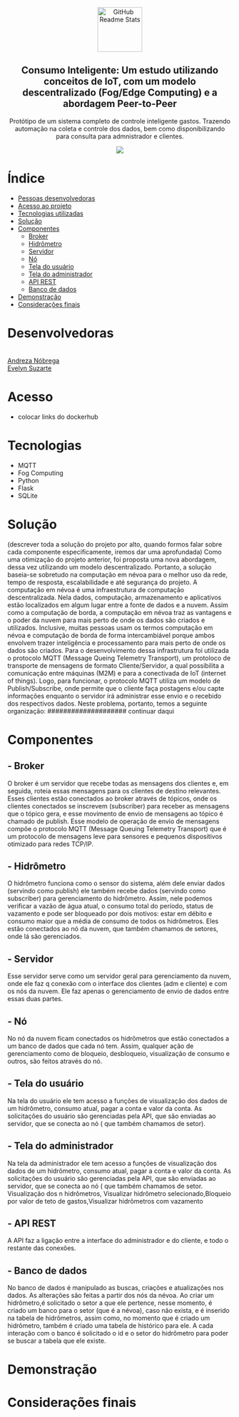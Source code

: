 <p align="center">
 <img width="100px" src="https://th.bing.com/th/id/R.02dc5a07fba13bf8fafcd5a9ef4650f2?rik=eUGmhqSWUgGq3Q&riu=http%3a%2f%2fdesignlooter.com%2fimages%2fwater-drop-svg-2.png&ehk=wRcSGTKTSlUGC4f05vU4XiJGsENTi9gq1%2fDJzsp%2fIIQ%3d&risl=&pid=ImgRaw&r=0" align="center" alt="GitHub Readme Stats" />
 <h2 align="center">Consumo Inteligente: Um estudo utilizando conceitos de IoT, com um modelo descentralizado (Fog/Edge Computing) e a abordagem Peer-to-Peer</h2>
 <p align="center">Protótipo de um sistema completo de controle inteligente gastos. Trazendo automação na coleta e controle dos dados, bem como disponibilizando para consulta para admnistrador e clientes.</p>
</p>
<p align="center">
<img src="http://img.shields.io/static/v1?label=STATUS&message=Concluido&color=GREEN&style=for-the-badge"/>
</p>


 
# Índice

- [Pessoas desenvolvedoras](#desenvolvedoras)
- [Acesso ao projeto](#Acesso)
- [Tecnologias utilizadas](#Tecnologias)
- [Solução](#Solução)
- [Componentes](#componentes)
   - [Broker](#Broker)
   - [Hidrômetro](#Hidrômetro)
   - [Servidor](#Servidor)
   - [Nó](#Nó)
   - [Tela do usuário](#Usuário)
   - [Tela do administrador](#Administrador)
   - [API REST](#APIREST)
   - [Banco de dados](#dados)
- [Demonstração](#demonstraçao)
- [Considerações finais](#consideracoes)




  
# Desenvolvedoras
<br /><a href="https://github.com/AndrezaNobrega">Andreza Nóbrega</a>
<br /><a href="https://github.com/Evelynsuzarte">Evelyn Suzarte</a>

# Acesso
 - colocar links do dockerhub

# Tecnologias


<ul>
  <li>MQTT</li>
  <li>Fog Computing</li>
  <li>Python</li>
  <li>Flask</li>
  <li>SQLite</li>
</ul>



# Solução
  (descrever toda a solução do projeto por alto, quando formos falar sobre cada componente especificamente, iremos dar uma aprofundada)
  Como uma otimização do projeto anterior, foi proposta uma nova abordagem, dessa vez utilizando um modelo descentralizado. Portanto, a solução baseia-se sobretudo na computação em névoa para o melhor uso da rede, tempo de resposta, escalabilidade e até segurança do projeto.
  A computação em névoa é uma infraestrutura de computação descentralizada. Nela dados, computação, armazenamento e aplicativos estão localizados em algum lugar entre a fonte de dados e a nuvem. Assim como a computação de borda, a computação em névoa traz as vantagens e o poder da nuvem para mais perto de onde os dados são criados e utilizados. Inclusive, muitas pessoas usam os termos computação em névoa e computação de borda de forma intercambiável porque ambos envolvem trazer inteligência e processamento para mais perto de onde os dados são criados. 
   Para o desenvolvimento dessa infrastrutura foi utilizada o protocolo MQTT (Message Queing Telemetry Transport), um protoloco de transporte de mensagens de formato Cliente/Servidor, a qual possibilita a comunicação entre máquinas (M2M) e para a conectivada de IoT (internet of things).
   Logo, para funcionar, o protocolo MQTT utiliza um modelo de Publish/Subscribe, onde permite que o cliente faça postagens e/ou capte informações enquanto o servidor irá administrar esse envio e o recebido dos respectivos dados. 
   Neste problema, portanto, temos a seguinte organização: 
   #################### continuar daqui
 
# Componentes 
 
<h2> - Broker</h2>

<p2> O broker é um servidor que recebe todas as mensagens dos clientes e, em seguida, roteia essas mensagens para os clientes de destino relevantes. Esses clientes estão conectados ao broker através de tópicos, onde os clientes conectados se inscrevem (subscriber) para receber as mensagens que o tópico gera, e esse movimento de envio de mensagens ao tópico é chamado de publish. Esse modelo de operação de envio de mensagens compõe o protocolo MQTT (Message Queuing Telemetry Transport) que é um protocolo de mensagens leve para sensores e pequenos dispositivos otimizado para redes TCP/IP.<p2>

 <h2> - Hidrômetro</h2>

<p2> O hidrômetro funciona como o sensor do sistema, além dele enviar dados (servindo como publish) ele também recebe dados (servindo como subscriber) para gerenciamento do hidrômetro. Assim, nele podemos verificar a vazão de água atual, o consumo total do período, status de vazamento e pode ser bloqueado por dois motivos: estar em débito e consumo maior que a média de consumo de todos os hidrômetros. Eles estão conectados ao nó da nuvem, que também chamamos de setores, onde lá são gerenciados.</p2>

<h2> - Servidor</h2>
 
<p2> Esse servidor serve como um servidor geral para gerenciamento da nuvem, onde ele faz q conexão com o interface dos clientes (adm e cliente) e com os nós da nuvem. Ele faz apenas o gerenciamento de envio de dados entre essas duas partes.</p2> 

<h2>- Nó </h2>
<p2> No nó da nuvem ficam conectados os hidrômetros que estão conectados a um banco de dados que cada nó tem. Assim, qualquer ação de gerenciamento como de bloqueio, desbloqueio, visualização de consumo e outros, são feitos através do nó.</p2>

<h2>- Tela do usuário</h2>
<p2> Na tela do usuário ele tem acesso a funções de visualização dos dados de um hidrômetro, consumo atual, pagar a conta e valor da conta.
As solicitações do usuário são gerenciadas pela API, que são enviadas ao servidor, que se conecta ao nó ( que também chamamos de setor).</p2>

<h2>- Tela do administrador</h2>
<p2> Na tela da administrador ele tem acesso a funções de visualização dos dados de um hidrômetro, consumo atual, pagar a conta e valor da conta.
As solicitações do usuário são gerenciadas pela API, que são enviadas ao servidor, que se conecta ao nó ( que também chamamos de setor.</p2>
Visualização dos n hidrômetros, Visualizar hidrômetro selecionado,Bloqueio por valor de teto de gastos,Visualizar hidrômetros com vazamento 

<h2>- API REST</h2>
<p2> A API faz a ligação entre a interface do administrador e do cliente, e todo o restante das conexões. <p2> 

<h2>- Banco de dados</h2>
<p2> No banco de dados é manipulado as buscas, criações e atualizações nos dados. As alterações são feitas a partir dos nós da névoa. Ao criar um hidrômetro,é solicitado o setor a que ele pertence, nesse momento, é criado um banco para o setor (que é a névoa), caso não exista, e é inserido na tabela de hidrômetros, assim como, no momento que é criado um hidrômetro, também é criado uma tabela de histórico para ele. A cada interação com o banco é solicitado o id e o setor do hidrômetro para poder se buscar a tabela que ele existe. </p2> 
 
 # Demonstração 
 
 # Considerações finais 
